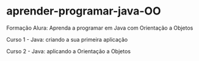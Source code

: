 # aprender-programar-java-OO
Formação Alura: Aprenda a programar em Java com Orientação a Objetos

Curso 1 - Java: criando a sua primeira aplicação

Curso 2 - Java: aplicando a Orientação a Objetos
